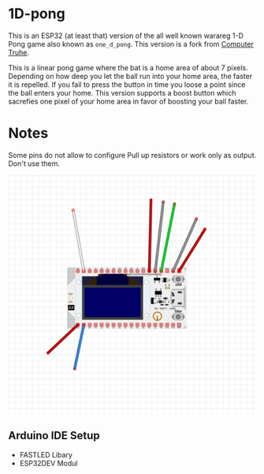# 1D-pong

This is an ESP32 (at least that) version of the all well known warareg 1-D Pong game
also known as `one_d_pong`. 
This version is a fork from [Computer Truhe](https://git.chch.it/rob/1D-pong).

This is a linear pong game where the bat is a home area of about 7 pixels. Depending on
how deep you let the ball run into your home area, the faster it is repelled. If you 
fail to press the button in time you loose a point since the ball enters your home.
This version supports a boost button which sacrefies one pixel of your home area in 
favor of boosting your ball faster.

# Notes
Some pins do not allow to configure Pull up resistors or work only as output. Don't use them.

![Layout](doc/Verdrahtung_Steckplatine.png) 

## Arduino IDE Setup
- FASTLED Libary
- ESP32DEV Modul
